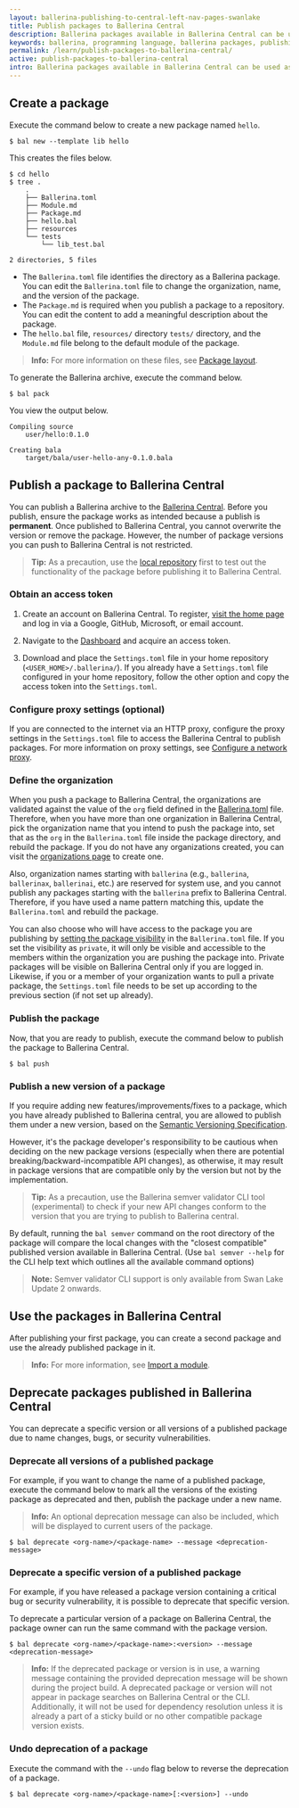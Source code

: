 ```yaml
---
layout: ballerina-publishing-to-central-left-nav-pages-swanlake
title: Publish packages to Ballerina Central
description: Ballerina packages available in Ballerina Central can be used as dependencies. The sections below include information about working with such packages.
keywords: ballerina, programming language, ballerina packages, publishing packages
permalink: /learn/publish-packages-to-ballerina-central/
active: publish-packages-to-ballerina-central
intro: Ballerina packages available in Ballerina Central can be used as dependencies. The sections below include information about working with such packages.
---
```


## Create a package

Execute the command below to create a new package named `hello`.

```
$ bal new --template lib hello
```

This creates the files below.

```
$ cd hello
$ tree .
    .
    ├── Ballerina.toml
    ├── Module.md
    ├── Package.md
    ├── hello.bal
    ├── resources
    └── tests
        └── lib_test.bal

2 directories, 5 files
```

* The `Ballerina.toml` file identifies the directory as a Ballerina package. You can edit the `Ballerina.toml` file to change the organization, name, and the version of the package. 
* The `Package.md` is required when you publish a package to a repository. You can edit the content to add a meaningful description about the package.
* The `hello.bal` file, `resources/` directory `tests/` directory, and the `Module.md` file belong to the default module of the package. 
 
>**Info:** For more information on these files, see [Package layout](/learn/package-references/#package-layout).

To generate the Ballerina archive, execute the command below.

```
$ bal pack
```
You view the output below.

```
Compiling source
	user/hello:0.1.0

Creating bala
	target/bala/user-hello-any-0.1.0.bala
```

## Publish a package to Ballerina Central

You can publish a Ballerina archive to the <a href="https://central.ballerina.io/" target="_blank">Ballerina Central</a>. Before you publish, ensure the package works as intended because a publish is **permanent**. Once published to Ballerina Central, you cannot overwrite the version or remove the package. However, the number of package versions you can push to Ballerina Central is not restricted.

>**Tip:** As a precaution, use the [local repository](/learn/manage-dependencies/#use-dependencies-from-the-local-repository) first to test out the functionality of the package before publishing it to Ballerina Central.

### Obtain an access token

1. Create an account on Ballerina Central. To register, <a href="https://central.ballerina.io/" target="_blank">visit the home page</a> and log in via a Google, GitHub, Microsoft, or email account.

2. Navigate to the <a href="https://central.ballerina.io/dashboard?tab=token" target="_blank">Dashboard</a> and acquire an access token.

3. Download and place the `Settings.toml` file in your home repository (`<USER_HOME>/.ballerina/`). If you already have a `Settings.toml` file configured in your home repository, follow the other option and copy the access token into the `Settings.toml`. 

### Configure proxy settings (optional)
If you are connected to the internet via an HTTP proxy, configure the proxy settings in the `Settings.toml` file to access the Ballerina Central to publish packages. For more information on proxy settings, see [Configure a network proxy](/learn/configure-a-network-proxy).

### Define the organization

When you push a package to Ballerina Central, the organizations are validated against the value of the `org` field defined in the [Ballerina.toml](/learn/package-references/#the-ballerinatoml-file) file. Therefore, when you have more than one organization in Ballerina Central, pick the organization name that you intend to push the package into, set that as the `org` in the `Ballerina.toml` file inside the package directory, and rebuild the package. If you do not have any organizations created, you can visit the <a href="https://central.ballerina.io/dashboard?tab=organizations" target="_blank">organizations page</a> to create one.

Also, organization names starting with `ballerina` (e.g., `ballerina`, `ballerinax`, `ballerinai`, etc.) are reserved for system use, and you cannot publish any packages starting with the `ballerina` prefix to Ballerina Central. Therefore, if you have used a name pattern matching this, update the `Ballerina.toml` and rebuild the package.

You can also choose who will have access to the package you are publishing by [setting the package visibility](/learn/package-references/#the-visibility-field) in the `Ballerina.toml` file. If you set the visibility as `private`, it will only be visible and accessible to the members within the organization you are pushing the package into. Private packages will be visible on Ballerina Central only if you are logged in. Likewise, if you or a member of your organization wants to pull a private package, the `Settings.toml` file needs to be set up according to the previous section (if not set up already).

### Publish the package

Now, that you are ready to publish, execute the command below to publish the package to Ballerina Central.

```
$ bal push
```

### Publish a new version of a package
If you require adding new features/improvements/fixes to a package, which you have already published to Ballerina central, you are allowed to publish them under a new version, based on the [Semantic Versioning Specification](https://semver.org/).

However, it's the package developer's responsibility to be cautious when deciding on the new package versions (especially when there are potential breaking/backward-incompatible API changes), as otherwise, it may result in package versions that are compatible only by the version but not by the implementation.

>**Tip:** As a precaution, use the Ballerina semver validator CLI tool (experimental) to check if your new API changes conform to the version that you are trying to publish to Ballerina central.

By default, running the `bal semver` command on the root directory of the package will compare the local changes with the "closest compatible" published version available in Ballerina Central. (Use `bal semver --help` for the CLI help text which outlines all the available command options)

> **Note:** Semver validator CLI support is only available from Swan Lake Update 2 onwards.

## Use the packages in Ballerina Central

After publishing your first package, you can create a second package and use the already published package in it.

>**Info:** For more information, see [Import a module](/learn/manage-dependencies/#import-a-module).

## Deprecate packages published in Ballerina Central

You can deprecate a specific version or all versions of a published package due to name changes, bugs, or security vulnerabilities.

### Deprecate all versions of a published package

For example, if you want to change the name of a published package, execute the command below to mark all the versions of the existing package as deprecated and then, publish the package under a new name.

>**Info:** An optional deprecation message can also be included, which will be displayed to current users of the package.

```
$ bal deprecate <org-name>/<package-name> --message <deprecation-message>
```

### Deprecate a specific version of a published package

For example, if you have released a package version containing a critical bug or security vulnerability, it is possible to deprecate that specific version.

To deprecate a particular version of a package on Ballerina Central, the package owner can run the same command with the package version.

```
$ bal deprecate <org-name>/<package-name>:<version> --message <deprecation-message>
```

>**Info:** If the deprecated package or version is in use, a warning message containing the provided deprecation message will be shown during the project build.
A deprecated package or version will not appear in package searches on Ballerina Central or the CLI. Additionally, it will not be used for dependency 
resolution unless it is already a part of a sticky build or no other compatible package version exists.
 
### Undo deprecation of a package

Execute the command with the `--undo` flag below to reverse the deprecation of a package.

```
$ bal deprecate <org-name>/<package-name>[:<version>] --undo
```
